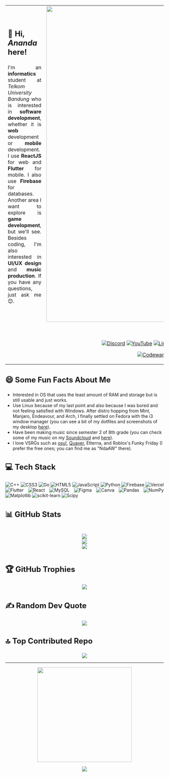 <table>
  <tr>
    <td>
      <h3 style="font-size:24px;">👋 Hi, <strong><em>Ananda</em></strong> here!</h3> 
      <div align="justify">
      
I'm an **informatics** student at _Telkom University Bandung_ who is interested in **software development**, whether it is **web** development or **mobile** development. I use **ReactJS** for web and **Flutter** for mobile. I also use **Firebase** for databases. Another area I want to explore is **game development**, but we'll see. Besides coding, I'm also interested in **UI/UX design** and **music production**. If you have any questions, just ask me 😊.
      </div>
    </td>
    <td>
      <img src="https://github.com/user-attachments/assets/671c2f60-dd8a-4135-9e1f-01037a574195" width="1000"/>
    </td>
  </tr>
  <tr>
    <td colspan="2">
      <div align="center">

[![Portfolio](https://img.shields.io/badge/Portfolio-%23000000.svg?style=for-the-badge&logo=vercel&logoColor=white)](https://portfolio-website-henna-three.vercel.app/)
      </div>
      <div align="center">

[![Discord](https://img.shields.io/badge/Discord-%237289DA.svg?style=for-the-badge&logo=discord&logoColor=white)](https://discord.gg/discordapp.com/users/525228460956844052) 
        [![YouTube](https://img.shields.io/badge/YouTube-%23FF0000.svg?style=for-the-badge&logo=YouTube&logoColor=white)](https://youtube.com/@anandaartiwidigdo2703) 
        [![LinkedIn](https://img.shields.io/badge/LinkedIn-%230077B5.svg?style=for-the-badge&logo=linkedin&logoColor=white)](https://linkedin.com/in/ananda-arti-widigdo)
        [![Instagram](https://img.shields.io/badge/Instagram-%23E4405F.svg?style=for-the-badge&logo=Instagram&logoColor=white)](https://instagram.com/anandaaw17)
        [![Spotify](https://img.shields.io/badge/Spotify-%231ED760.svg?style=for-the-badge&logo=Spotify&logoColor=white)](https://open.spotify.com/user/31b44bpk6rs6ma44htsr5madawfi) 
        [![Soundcloud](https://img.shields.io/badge/Soundcloud-%23FF8800.svg?style=for-the-badge&logo=Soundcloud&logoColor=white)](https://soundcloud.com/ndaaw) 
      </div>
      <div align="center">
      
[![Codewars](https://img.shields.io/badge/Codewars.svg?style=for-the-badge&logo=codewars)](https://www.codewars.com/users/ananda17gb)
[![LeetCode](https://img.shields.io/badge/Leetcode.svg?style=for-the-badge&logo=leetcode)](https://leetcode.com/u/user6081XZ/)
[![HackerRank](https://img.shields.io/badge/Hackerrank.svg?style=for-the-badge&logo=hackerrank)](https://www.hackerrank.com/profile/ananda_widigdo17)
      </div>
    </td>
  </tr>
</table>

<h3 style="font-size:24px;">😄 Some Fun Facts About Me</h3>

- Interested in OS that uses the least amount of RAM and storage but is still usable and just works.
- Use Linux because of my last point and also because I was bored and not feeling satisfied with Windows. After distro hopping from Mint, Manjaro, Endeavour, and Arch, I finally settled on Fedora with the i3 window manager (you can see a bit of my dotfiles and screenshots of my desktop [here](https://github.com/ananda17gb/MyDotfiles)).
- Have been making music since semester 2 of 8th grade (you can check some of my music on my [Soundcloud](https://soundcloud.com/ndaaw) and [here](https://anandamusicdisplay.vercel.app/)).
- I love VSRGs such as [osu!](https://osu.ppy.sh/users/17126049), [Quaver](https://quavergame.com/user/151835), Etterna, and Roblox's Funky Friday (I prefer the free ones; you can find me as "NdaAW" there).

<h3 style="font-size:24px;">💻 Tech Stack</h3>
<div align="justify">

![C++](https://img.shields.io/badge/c++-%2300599C.svg?style=for-the-badge&logo=c%2B%2B&logoColor=white) ![CSS3](https://img.shields.io/badge/css3-%231572B6.svg?style=for-the-badge&logo=css3&logoColor=white) ![Go](https://img.shields.io/badge/go-%2300ADD8.svg?style=for-the-badge&logo=go&logoColor=white) ![HTML5](https://img.shields.io/badge/html5-%23E34F26.svg?style=for-the-badge&logo=html5&logoColor=white) ![JavaScript](https://img.shields.io/badge/javascript-%23323330.svg?style=for-the-badge&logo=javascript&logoColor=%23F7DF1E) ![Python](https://img.shields.io/badge/python-3670A0?style=for-the-badge&logo=python&logoColor=ffdd54) ![Firebase](https://img.shields.io/badge/firebase-%23039BE5.svg?style=for-the-badge&logo=firebase) ![Vercel](https://img.shields.io/badge/vercel-%23000000.svg?style=for-the-badge&logo=vercel&logoColor=white) ![Flutter](https://img.shields.io/badge/Flutter-%2302569B.svg?style=for-the-badge&logo=Flutter&logoColor=white) ![React](https://img.shields.io/badge/react-%2320232a.svg?style=for-the-badge&logo=react&logoColor=%2361DAFB) ![MySQL](https://img.shields.io/badge/mysql-4479A1.svg?style=for-the-badge&logo=mysql&logoColor=white) ![Figma](https://img.shields.io/badge/figma-%23F24E1E.svg?style=for-the-badge&logo=figma&logoColor=white) ![Canva](https://img.shields.io/badge/Canva-%2300C4CC.svg?style=for-the-badge&logo=Canva&logoColor=white) ![Pandas](https://img.shields.io/badge/pandas-%23150458.svg?style=for-the-badge&logo=pandas&logoColor=white) ![NumPy](https://img.shields.io/badge/numpy-%23013243.svg?style=for-the-badge&logo=numpy&logoColor=white) ![Matplotlib](https://img.shields.io/badge/Matplotlib-%23ffffff.svg?style=for-the-badge&logo=Matplotlib&logoColor=black) ![scikit-learn](https://img.shields.io/badge/scikit--learn-%23F7931E.svg?style=for-the-badge&logo=scikit-learn&logoColor=white) ![Scipy](https://img.shields.io/badge/SciPy-%230C55A5.svg?style=for-the-badge&logo=scipy&logoColor=white)
</div>

<h3 style="font-size:24px;">📊 GitHub Stats</h3>
<div align="center" style="display: flex;justify-content: center;">

![](https://github-readme-stats.vercel.app/api?username=ananda17gb&theme=gruvbox&hide_border=true&include_all_commits=false&count_private=false) \
  ![](https://github-readme-streak-stats.herokuapp.com/?user=ananda17gb&theme=gruvbox&hide_border=true) \
  ![](https://github-readme-stats.vercel.app/api/top-langs/?username=ananda17gb&theme=gruvbox&hide_border=true&include_all_commits=false&count_private=false&layout=compact)
</div>

<h3 style="font-size:24px;">🏆 GitHub Trophies</h3>
<div align="center">

![](https://github-profile-trophy.vercel.app/?username=ananda17gb&theme=gruvbox&no-frame=true&no-bg=true&margin-w=4)
</div>

<h3 style="font-size:24px;">✍️ Random Dev Quote</h3>
<div align="center">

![](https://quotes-github-readme.vercel.app/api?type=horizontal&theme=gruvbox)
</div>

<h3 style="font-size:24px;">🔝 Top Contributed Repo</h3>
<div align="center">

![](https://github-contributor-stats.vercel.app/api?username=ananda17gb&limit=5&theme=gruvbox&hide_border=true&combine_all_yearly_contributions=true)
</div>

<hr/>
<div align="center">
  <img src="https://gifdb.com/images/high/lonely-spongebob-meme-a86er4dq5rntdzii.gif" width="300"/>

![](https://visitcount.itsvg.in/api?id=ananda17gb&icon=5&color=2)
